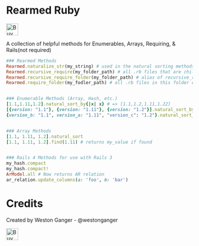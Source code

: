 # Rearmed Ruby
<a href='https://ko-fi.com/A5071NK' target='_blank'><img height='32' style='border:0px;height:32px;' src='https://az743702.vo.msecnd.net/cdn/kofi1.png?v=a' border='0' alt='Buy Me a Coffee' /></a> 

A collection of helpful methods for Enumerables, Arrays, Requiring, & Rails(not required)

```ruby
### Rearmed Methods
Rearmed.naturalize_str(my_string) # used in the natural sorting methods
Rearmed.recursive_require(my_folder_path) # all .rb files that are children of this folder
Rearmed.recursive_require_folder(my_folder_path) # alias of recursive_require
Rearmed.require_folder(my_fodler_path) # all .rb files in this folder only


### Enumerable Methods (Array, Hash, etc.)
[1.1,1.11,1.2].natural_sort_by{|x| x} # => [1.1,1.2,1.11,1.22]
[{version: "1.1"}, {version: "1.11"}, {version: "1.2"}].natural_sort_by{|x| x[:version]} # => [{version: "1.1"}, {version: "1.2"}, {version: "1.11"}, {version: "1.22"}]
{version_b: "1.1", version_a: "1.11", "version_c": "1.2"}.natural_sort_by{|x| x[1]} # => {version_b: "1.1", version_c: "1.2", "version_a": "1.11"}


### Array Methods
[1.1, 1.11, 1.2].natural_sort
[1.1, 1.11, 1.2].find(1.11) # returns my_value if found


### Rails 4 Methods for use with Rails 3
my_hash.compact
my_hash.compact!
ArModel.all # Now returns AR relation
ar_relation.update_columns(a: 'foo', b: 'bar')
```


# Credits
Created by Weston Ganger - @westonganger

<a href='https://ko-fi.com/A5071NK' target='_blank'><img height='32' style='border:0px;height:32px;' src='https://az743702.vo.msecnd.net/cdn/kofi1.png?v=a' border='0' alt='Buy Me a Coffee' /></a> 
